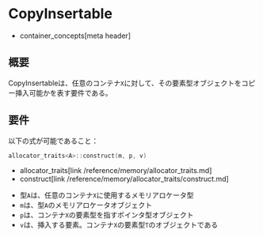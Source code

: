 # CopyInsertable
* container_concepts[meta header]

## 概要
CopyInsertableは、任意のコンテナ`X`に対して、その要素型オブジェクトをコピー挿入可能かを表す要件である。


## 要件
以下の式が可能であること：

```cpp
allocator_traits<A>::construct(m, p, v)
```
* allocator_traits[link /reference/memory/allocator_traits.md]
* construct[link /reference/memory/allocator_traits/construct.md]

- 型`A`は、任意のコンテナ`X`に使用するメモリアロケータ型
- `m`は、型`A`のメモリアロケータオブジェクト
- `p`は、コンテナ`X`の要素型を指すポインタ型オブジェクト
- `v`は、挿入する要素。コンテナ`X`の要素型`T`のオブジェクトである

